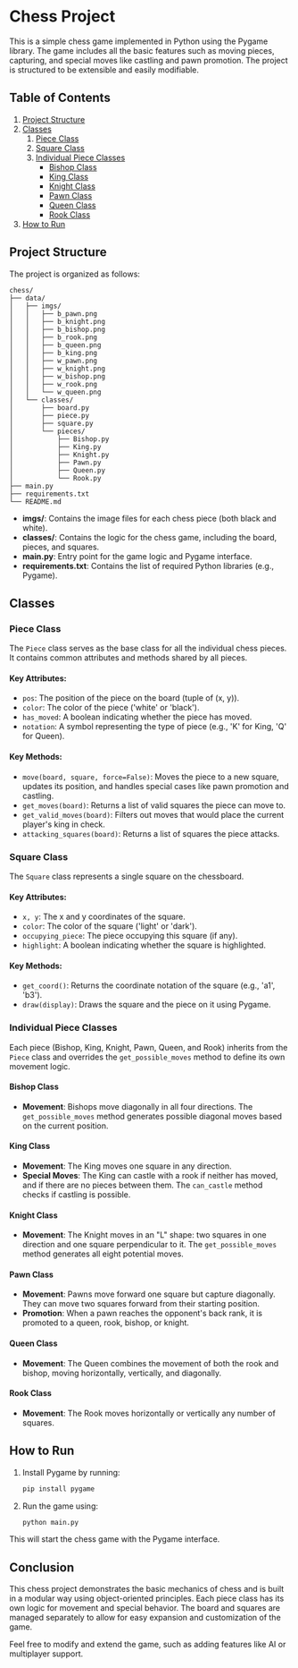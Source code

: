# Chess Project

This is a simple chess game implemented in Python using the Pygame library. The game includes all the basic features such as moving pieces, capturing, and special moves like castling and pawn promotion. The project is structured to be extensible and easily modifiable.

## Table of Contents

1. [Project Structure](#project-structure)
2. [Classes](#classes)
   1. [Piece Class](#piece-class)
   2. [Square Class](#square-class)
   3. [Individual Piece Classes](#individual-piece-classes)
      - [Bishop Class](#bishop-class)
      - [King Class](#king-class)
      - [Knight Class](#knight-class)
      - [Pawn Class](#pawn-class)
      - [Queen Class](#queen-class)
      - [Rook Class](#rook-class)
3. [How to Run](#how-to-run)

## Project Structure

The project is organized as follows:

```
chess/
├── data/
│   ├── imgs/
│   │   ├── b_pawn.png
│   │   ├── b_knight.png
│   │   ├── b_bishop.png
│   │   ├── b_rook.png
│   │   ├── b_queen.png
│   │   ├── b_king.png
│   │   ├── w_pawn.png
│   │   ├── w_knight.png
│   │   ├── w_bishop.png
│   │   ├── w_rook.png
│   │   └── w_queen.png
│   └── classes/
│       ├── board.py
│       ├── piece.py
│       ├── square.py
│       └── pieces/
│           ├── Bishop.py
│           ├── King.py
│           ├── Knight.py
│           ├── Pawn.py
│           ├── Queen.py
│           └── Rook.py
├── main.py
├── requirements.txt
└── README.md
```

- **imgs/**: Contains the image files for each chess piece (both black and white).
- **classes/**: Contains the logic for the chess game, including the board, pieces, and squares.
- **main.py**: Entry point for the game logic and Pygame interface.
- **requirements.txt**: Contains the list of required Python libraries (e.g., Pygame).

## Classes

### Piece Class

The `Piece` class serves as the base class for all the individual chess pieces. It contains common attributes and methods shared by all pieces.

#### Key Attributes:
- `pos`: The position of the piece on the board (tuple of (x, y)).
- `color`: The color of the piece ('white' or 'black').
- `has_moved`: A boolean indicating whether the piece has moved.
- `notation`: A symbol representing the type of piece (e.g., 'K' for King, 'Q' for Queen).

#### Key Methods:
- `move(board, square, force=False)`: Moves the piece to a new square, updates its position, and handles special cases like pawn promotion and castling.
- `get_moves(board)`: Returns a list of valid squares the piece can move to.
- `get_valid_moves(board)`: Filters out moves that would place the current player's king in check.
- `attacking_squares(board)`: Returns a list of squares the piece attacks.

### Square Class

The `Square` class represents a single square on the chessboard.

#### Key Attributes:
- `x, y`: The x and y coordinates of the square.
- `color`: The color of the square ('light' or 'dark').
- `occupying_piece`: The piece occupying this square (if any).
- `highlight`: A boolean indicating whether the square is highlighted.

#### Key Methods:
- `get_coord()`: Returns the coordinate notation of the square (e.g., 'a1', 'b3').
- `draw(display)`: Draws the square and the piece on it using Pygame.

### Individual Piece Classes

Each piece (Bishop, King, Knight, Pawn, Queen, and Rook) inherits from the `Piece` class and overrides the `get_possible_moves` method to define its own movement logic.

#### Bishop Class

- **Movement**: Bishops move diagonally in all four directions. The `get_possible_moves` method generates possible diagonal moves based on the current position.
  
#### King Class

- **Movement**: The King moves one square in any direction.
- **Special Moves**: The King can castle with a rook if neither has moved, and if there are no pieces between them. The `can_castle` method checks if castling is possible.

#### Knight Class

- **Movement**: The Knight moves in an "L" shape: two squares in one direction and one square perpendicular to it. The `get_possible_moves` method generates all eight potential moves.

#### Pawn Class

- **Movement**: Pawns move forward one square but capture diagonally. They can move two squares forward from their starting position.
- **Promotion**: When a pawn reaches the opponent's back rank, it is promoted to a queen, rook, bishop, or knight.

#### Queen Class

- **Movement**: The Queen combines the movement of both the rook and bishop, moving horizontally, vertically, and diagonally.

#### Rook Class

- **Movement**: The Rook moves horizontally or vertically any number of squares.

## How to Run

1. Install Pygame by running:
   ```bash
   pip install pygame
   ```
2. Run the game using:
   ```bash
   python main.py
   ```

This will start the chess game with the Pygame interface.

## Conclusion

This chess project demonstrates the basic mechanics of chess and is built in a modular way using object-oriented principles. Each piece class has its own logic for movement and special behavior. The board and squares are managed separately to allow for easy expansion and customization of the game.

Feel free to modify and extend the game, such as adding features like AI or multiplayer support.
